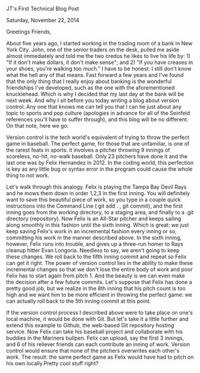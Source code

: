 JT's First Technical Blog Post

Saturday, November 22, 2014

Greetings Friends, 

About five years ago, I started working in the trading room of a bank in New York City.  John, one of the senior traders on the desk, pulled me aside almost immediately and told me the two credos he likes to live his life by:  1) "If it don't make dollars, it don't make sense"; and 2) "If you have creases in your shoes, you're walking too much."  I have to be honest: I still don't know what the hell any of that means. Fast forward a few years and I've found that the only thing that I really enjoy about banking is the wonderful friendships I've developed, such as the one with the aforementioned knucklehead.  Which is why I decided that my last day at the bank will be next week.  And why I sit before you today writing a blog about version control.  Any one that knows me can tell you that I can tie just about any topic to sports and pop culture (apologies in advance for all of the Seinfeld references you'll have to suffer through), and this blog will be no different.  On that note, here we go: 

Version control is the tech world's equivalent of trying to throw the perfect game in baseball. The perfect game, for those that are unfamiliar, is one of the rarest feats in sports: it involves a pitcher throwing 9 innings of scoreless, no-hit, no-walk baseball.  Only 23 pitchers have done it and the last one was by Felix Hernandez in 2012.  In the coding world, this perfection is key as any little bug or syntax error in the program could cause the whole thing to not work.  
 
 Let's walk through this analogy.  Felix is playing the Tampa Bay Devil Rays and he mows them down in order 1,2,3 in the first inning.  You will definitely want to save this beautiful piece of work, so you type in a couple quick instructions into the Command Line ( git add . , git commit), and the first inning goes from the working directory, to a staging area, and finally to a .git directory (repository).  Now Felix is an All-Star pitcher and keeps sailing along smoothly in this fashion until the sixth inning.  Which is great: we just keep saving Felix's work in an incremental fashion every inning or so, committing his work in the manner described above.  In the sixth inning, however, Felix runs into trouble, and gives up a three-run homer to Rays cleanup hitter Evan Longoria.  Needless to say, we aren't going to keep these changes.  We roll back to the fifth inning commit and repeat so Felix can get it right.  The power of version control lies in the ability to make these incremental changes so that we don't lose the entire body of work and poor Felix has to start again from pitch 1.  And the beauty is we can even make the decision after a few future commits.  Let's suppose that Felix has done a pretty good job, but we realize in the 8th inning that his pitch count is too high and we want him to be more efficient in throwing the perfect game: we can actually roll back to the 5th inning commit at this point.  

 If the version control process I described above were to take place on one's local machine, it would be done with Git.  But let's take it a little further and extend this example to Github, the web-based 
 Git repository hosting service.  Now Felix can take his baseball project and collaborate with his buddies in the Mariners bullpen.  Felix can upload, say the first 3 innings, and 6 of his reliever friends can each contribute an inning of work.  Version control would ensure that none of the pitchers overwrites each other's work.  The result: the same perfect game as Felix would have had to pitch on his own locally.Pretty cool stuff right?   